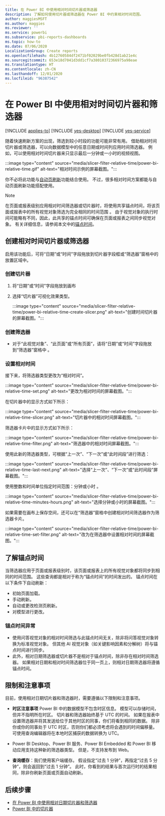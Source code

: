 ```yaml
---
title: 在 Power BI 中使用相对时间切片器或筛选器
description: 了解如何使用切片器或筛选器在 Power BI 中约束相对时间范围。
author: maggiesMSFT
ms.author: maggies
ms.reviewer: ''
ms.service: powerbi
ms.subservice: pbi-reports-dashboards
ms.topic: how-to
ms.date: 07/06/2020
LocalizationGroup: Create reports
ms.openlocfilehash: 4b12760584df2471bf02029be0fb428d1ab21e4c
ms.sourcegitcommit: 653e18d7041d3dd1cf7a38010372366975a98eae
ms.translationtype: HT
ms.contentlocale: zh-CN
ms.lasthandoff: 12/01/2020
ms.locfileid: "96387542"
---
```

# <a name="use-a-relative-time-slicer-and-filter-in-power-bi"></a>在 Power BI 中使用相对时间切片器和筛选器

[!INCLUDE [applies-to](../includes/applies-to.md)] [!INCLUDE [yes-desktop](../includes/yes-desktop.md)] [!INCLUDE [yes-service](../includes/yes-service.md)]

随着快速刷新方案的出现，筛选到较小时段的功能可能非常有用。 借助相对时间切片器或筛选器，可以向数据模型中的任意日期或时间列应用时间筛选器。 例如，可以使用相对时间切片器来只显示最后一分钟或一小时的视频视图。 

:::image type="content" source="media/slicer-filter-relative-time/power-bi-relative-time.gif" alt-text="相对时间示例的屏幕截图。":::

你不必将此功能与[自动页刷新](../create-reports/desktop-automatic-page-refresh.md)功能结合使用。 不过，很多相对时间方案都能与自动页面刷新功能搭配使用。  

> [!NOTE]
> 在页面或报表级别应用相对时间筛选器或切片器时，将使用共享锚点时间，将该页面或报表中的所有视觉对象筛选为完全相同的时间范围  。 由于视觉对象的执行时间可能略有不同，因此，此共享的锚点时间可确保在页面或报表之间同步视觉对象。 有关详细信息，请参阅本文中的[锚点时间](#understanding-anchor-time)。

## <a name="create-a-relative-time-slicer-or-filter"></a>创建相对时间切片器或筛选器

启用该功能后，可将“日期”或“时间”字段拖放到切片器字段框或“筛选器”窗格中的放置区域中。 

### <a name="create-a-slicer"></a>创建切片器

1. 将“日期”或“时间”字段拖放到画布

2. 选择“切片器”可视化效果类型。

    :::image type="content" source="media/slicer-filter-relative-time/power-bi-relative-time-create-slicer.png" alt-text="创建时间切片器的屏幕截图。":::

### <a name="create-a-filter"></a>创建筛选器
 
- 对于“此视觉对象”、“此页面”或“所有页面”，请将“日期”或“时间”字段拖放到“筛选器”窗格中  。

### <a name="set-relative-time"></a>设置相对时间 

接下来，将筛选器类型更改为“相对时间”。

:::image type="content" source="media/slicer-filter-relative-time/power-bi-relative-time-set.png" alt-text="更改为相对时间的屏幕截图。":::
 
在切片器中的显示方式如下所示：

:::image type="content" source="media/slicer-filter-relative-time/power-bi-relative-time-slicer.png" alt-text="切片器中的相对时间屏幕截图。":::

筛选器卡片中的显示方式如下所示： 

:::image type="content" source="media/slicer-filter-relative-time/power-bi-relative-time-filter.png" alt-text="筛选器中的相对时间屏幕截图。":::
 
使用此新的筛选器类型，可根据“上一次”、“下一次”或“此时间段”进行筛选： 

:::image type="content" source="media/slicer-filter-relative-time/power-bi-relative-time-last-next.png" alt-text="选择“上一次”、“下一次”或“此时间段”屏幕截图。":::
 
使用整数和时间单位指定时间范围：分钟或小时 。
 
:::image type="content" source="media/slicer-filter-relative-time/power-bi-relative-time-minutes-hours.png" alt-text="选择分钟或小时的屏幕截图。":::

如果需要在画布上保存空间，还可以在“筛选器”窗格中创建相对时间筛选器作为筛选器卡片。

:::image type="content" source="media/slicer-filter-relative-time/power-bi-relative-time-set-filter.png" alt-text="改为在筛选器中设置相对时间的屏幕截图。":::
 
## <a name="understanding-anchor-time"></a>了解锚点时间

当筛选器应用于页面或报表级别时，该页面或报表上的所有视觉对象都将同步到相同的时间范围。 这些查询都是相对于称为“锚点时间”的时间发出的。 锚点时间在以下条件下自动刷新：

- 初始页面加载。
- 手动刷新。
- 自动或更改检测页刷新。
- 对模型进行更改。

### <a name="anchor-time-exceptions"></a>锚点时间异常

- 使用问答视觉对象的相对时间筛选与此锚点时间无关，除非将问答视觉对象转换为标准视觉对象。 但其他 AI 视觉对象（如关键影响因素和分解树）将与锚点时间进行同步。 
- 此外，相对日期筛选器或切片器不是相对于锚点时间，除非存在相对时间筛选器。 如果相对日期和相对时间筛选器位于同一页上，则相对日期筛选器将遵循锚点时间。

## <a name="limitations-and-considerations"></a>限制和注意事项

目前，使用相对日期切片器和筛选器时，需要遵循以下限制和注意事项。

- **时区注意事项** Power BI 中的数据模型不包含时区信息。 模型可以存储时间，但并不指明所在时区。 切片器和筛选器始终基于 UTC 的时间。 如果在报表中设置筛选器并将其发送给位于其他时区的同事，你们将看到相同的数据。 除非你或你的同事处于 UTC 时区，否则你们都必须考虑将会遇到的时间偏移量。 可使用查询编辑器将在本地时区捕获的数据转换为 UTC。
- Power BI Desktop、Power BI 服务、Power BI Embedded 和 Power BI 移动应用支持这种新的筛选器类型。 但是，不支持发布到 Web。

- **查询缓存**：我们使用客户端缓存。 假设指定“过去 1 分钟”，再指定“过去 5 分钟”，则会返回到“过去 1 分钟”。 此时，你看到的结果与首次运行时的结果相同，除非你刷新页面或页面自动刷新。

## <a name="next-steps"></a>后续步骤

- [在 Power BI 中使用相对日期切片器和筛选器](../visuals/desktop-slicer-filter-date-range.md)
- [Power BI 中的切片器](../visuals/power-bi-visualization-slicers.md)
